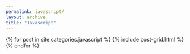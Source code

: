 ```yaml
---
permalink: javascript/
layout: archive
title: "Javascript"
---
```

<div class="tiles">
{% for post in site.categories.javascript %}
	{% include post-grid.html %}
{% endfor %}
</div>
